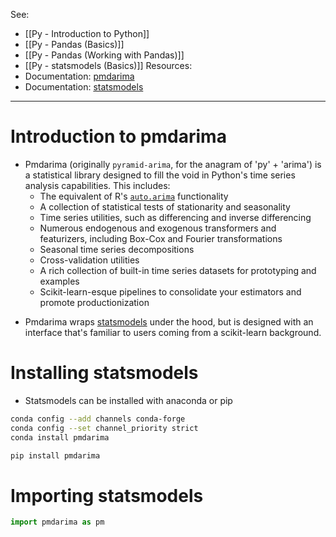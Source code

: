 See:
* [[Py - Introduction to Python]]
* [[Py - Pandas (Basics)]]
* [[Py - Pandas (Working with Pandas)]]
* [[Py - statsmodels (Basics)]]
Resources:
* Documentation: [pmdarima](https://alkaline-ml.com/pmdarima/)
* Documentation: [statsmodels](https://www.statsmodels.org/stable/index.html)


---
# Introduction to pmdarima
* Pmdarima (originally `pyramid-arima`, for the anagram of 'py' + 'arima') is a statistical library designed to fill the void in Python's time series analysis capabilities. This includes:
	- The equivalent of R's [`auto.arima`](https://www.rdocumentation.org/packages/forecast/versions/7.3/topics/auto.arima) functionality
	- A collection of statistical tests of stationarity and seasonality
	- Time series utilities, such as differencing and inverse differencing
	- Numerous endogenous and exogenous transformers and featurizers, including Box-Cox and Fourier transformations
	- Seasonal time series decompositions
	- Cross-validation utilities
	- A rich collection of built-in time series datasets for prototyping and examples
	- Scikit-learn-esque pipelines to consolidate your estimators and promote productionization
- Pmdarima wraps [statsmodels](https://github.com/statsmodels/statsmodels/blob/master/statsmodels) under the hood, but is designed with an interface that's familiar to users coming from a scikit-learn background.

# Installing statsmodels
* Statsmodels can be installed with anaconda or pip
```bash
conda config --add channels conda-forge
conda config --set channel_priority strict
conda install pmdarima
```

```bash
pip install pmdarima
```

# Importing statsmodels
```Python
import pmdarima as pm
```